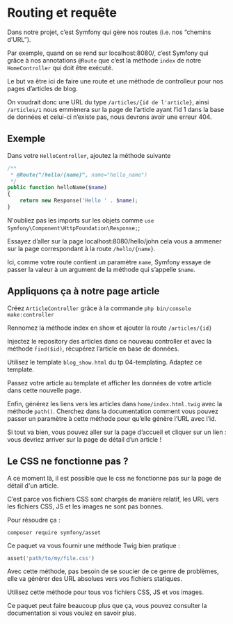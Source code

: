 # Routing et requête

Dans notre projet, c’est Symfony qui gère nos routes (i.e. nos “chemins d’URL”).

Par exemple, quand on se rend sur localhost:8080/, c’est Symfony qui grâce à nos annotations `@Route` que c’est la méthode `index` de notre `HomeController` qui doit être exécuté.

Le but va être ici de faire une route et une méthode de controlleur pour nos pages d’articles de blog.

On voudrait donc une URL du type `/articles/{id de l'article}`, ainsi `/articles/1` nous emmènera sur la page de l’article ayant l’id 1 dans la base de données et celui-ci n’existe pas, nous devrons avoir une erreur 404.

## Exemple

Dans votre `HelloController`, ajoutez la méthode suivante

```php
/**
 * @Route("/hello/{name}", name="hello_name")
 */
public function helloName($name)
{
    return new Response('Hello ' . $name);
}
```

N'oubliez pas les imports sur les objets comme `use Symfony\Component\HttpFoundation\Response;`;

Essayez d’aller sur la page localhost:8080/hello/john cela vous a ammener sur la page correspondant à la route `/hello/{name}`.

Ici, comme votre route contient un paramètre `name`, Symfony essaye de passer la valeur à un argument de la méthode qui s’appelle `$name`.

## Appliquons ça à notre page article

Créez `ArticleController` grâce à la commande `php bin/console make:controller`

Rennomez la méthode index en show et ajouter la route `/articles/{id}`

Injectez le repository des articles dans ce nouveau controller et avec la méthode `find($id)`, récupérez l’article en base de données.

Utilisez le template `blog_show.html` du tp 04-templating. Adaptez ce template.

Passez votre article au template et afficher les données de votre article dans cette nouvelle page.

Enfin, générez les liens vers les articles dans `home/index.html.twig` avec la méthode `path()`. Cherchez dans la documentation comment vous pouvez passer un paramètre à cette méthode pour qu’elle génère l’URL avec l’id.

Si tout va bien, vous pouvez aller sur la page d’accueil et cliquer sur un lien : vous devriez arriver sur la page de détail d’un article !


## Le CSS ne fonctionne pas ?

A ce moment là, il est possible que le css ne fonctionne pas sur la page de détail d'un article.

C’est parce vos fichiers CSS sont chargés de manière relatif, les URL vers les fichiers CSS, JS et les images ne sont pas bonnes.

Pour résoudre ça : 

```
composer require symfony/asset
```

Ce paquet va vous fournir une méthode Twig bien pratique : 

```php
asset('path/to/my/file.css')
```

Avec cette méthode, pas besoin de se soucier de ce genre de problèmes, elle va générer des URL absolues vers vos fichiers statiques.

Utilisez cette méthode pour tous vos fichiers CSS, JS et vos images.

Ce paquet peut faire beaucoup plus que ça, vous pouvez consulter la documentation si vous voulez en savoir plus.

